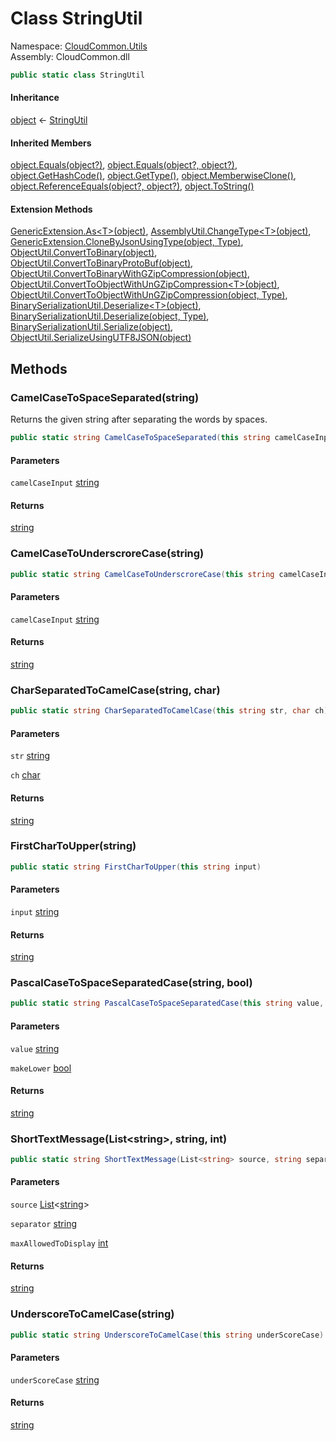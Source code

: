 #  Class StringUtil

Namespace: [CloudCommon.Utils](CloudCommon.Utils.md)  
Assembly: CloudCommon.dll  

```csharp
public static class StringUtil
```

#### Inheritance

[object](https://learn.microsoft.com/dotnet/api/system.object) ← 
[StringUtil](CloudCommon.Utils.StringUtil.md)

#### Inherited Members

[object.Equals\(object?\)](https://learn.microsoft.com/dotnet/api/system.object.equals\#system\-object\-equals\(system\-object\)), 
[object.Equals\(object?, object?\)](https://learn.microsoft.com/dotnet/api/system.object.equals\#system\-object\-equals\(system\-object\-system\-object\)), 
[object.GetHashCode\(\)](https://learn.microsoft.com/dotnet/api/system.object.gethashcode), 
[object.GetType\(\)](https://learn.microsoft.com/dotnet/api/system.object.gettype), 
[object.MemberwiseClone\(\)](https://learn.microsoft.com/dotnet/api/system.object.memberwiseclone), 
[object.ReferenceEquals\(object?, object?\)](https://learn.microsoft.com/dotnet/api/system.object.referenceequals), 
[object.ToString\(\)](https://learn.microsoft.com/dotnet/api/system.object.tostring)

#### Extension Methods

[GenericExtension.As<T\>\(object\)](CloudCommon.Extensions.GenericExtension.md\#CloudCommon\_Extensions\_GenericExtension\_As\_\_1\_System\_Object\_), 
[AssemblyUtil.ChangeType<T\>\(object\)](CloudCommon.Utils.AssemblyUtil.md\#CloudCommon\_Utils\_AssemblyUtil\_ChangeType\_\_1\_System\_Object\_), 
[GenericExtension.CloneByJsonUsingType\(object, Type\)](CloudCommon.Extensions.GenericExtension.md\#CloudCommon\_Extensions\_GenericExtension\_CloneByJsonUsingType\_System\_Object\_System\_Type\_), 
[ObjectUtil.ConvertToBinary\(object\)](CloudCommon.Utils.ObjectUtil.md\#CloudCommon\_Utils\_ObjectUtil\_ConvertToBinary\_System\_Object\_), 
[ObjectUtil.ConvertToBinaryProtoBuf\(object\)](CloudCommon.Utils.ObjectUtil.md\#CloudCommon\_Utils\_ObjectUtil\_ConvertToBinaryProtoBuf\_System\_Object\_), 
[ObjectUtil.ConvertToBinaryWithGZipCompression\(object\)](CloudCommon.Utils.ObjectUtil.md\#CloudCommon\_Utils\_ObjectUtil\_ConvertToBinaryWithGZipCompression\_System\_Object\_), 
[ObjectUtil.ConvertToObjectWithUnGZipCompression<T\>\(object\)](CloudCommon.Utils.ObjectUtil.md\#CloudCommon\_Utils\_ObjectUtil\_ConvertToObjectWithUnGZipCompression\_\_1\_System\_Object\_), 
[ObjectUtil.ConvertToObjectWithUnGZipCompression\(object, Type\)](CloudCommon.Utils.ObjectUtil.md\#CloudCommon\_Utils\_ObjectUtil\_ConvertToObjectWithUnGZipCompression\_System\_Object\_System\_Type\_), 
[BinarySerializationUtil.Deserialize<T\>\(object\)](CloudCommon.Utils.BinarySerializationUtil.md\#CloudCommon\_Utils\_BinarySerializationUtil\_Deserialize\_\_1\_System\_Object\_), 
[BinarySerializationUtil.Deserialize\(object, Type\)](CloudCommon.Utils.BinarySerializationUtil.md\#CloudCommon\_Utils\_BinarySerializationUtil\_Deserialize\_System\_Object\_System\_Type\_), 
[BinarySerializationUtil.Serialize\(object\)](CloudCommon.Utils.BinarySerializationUtil.md\#CloudCommon\_Utils\_BinarySerializationUtil\_Serialize\_System\_Object\_), 
[ObjectUtil.SerializeUsingUTF8JSON\(object\)](CloudCommon.Utils.ObjectUtil.md\#CloudCommon\_Utils\_ObjectUtil\_SerializeUsingUTF8JSON\_System\_Object\_)

## Methods

###  CamelCaseToSpaceSeparated\(string\)

Returns the given string after separating the words by spaces.

```csharp
public static string CamelCaseToSpaceSeparated(this string camelCaseInput)
```

#### Parameters

`camelCaseInput` [string](https://learn.microsoft.com/dotnet/api/system.string)

#### Returns

 [string](https://learn.microsoft.com/dotnet/api/system.string)

###  CamelCaseToUnderscroreCase\(string\)

```csharp
public static string CamelCaseToUnderscroreCase(this string camelCaseInput)
```

#### Parameters

`camelCaseInput` [string](https://learn.microsoft.com/dotnet/api/system.string)

#### Returns

 [string](https://learn.microsoft.com/dotnet/api/system.string)

###  CharSeparatedToCamelCase\(string, char\)

```csharp
public static string CharSeparatedToCamelCase(this string str, char ch)
```

#### Parameters

`str` [string](https://learn.microsoft.com/dotnet/api/system.string)

`ch` [char](https://learn.microsoft.com/dotnet/api/system.char)

#### Returns

 [string](https://learn.microsoft.com/dotnet/api/system.string)

###  FirstCharToUpper\(string\)

```csharp
public static string FirstCharToUpper(this string input)
```

#### Parameters

`input` [string](https://learn.microsoft.com/dotnet/api/system.string)

#### Returns

 [string](https://learn.microsoft.com/dotnet/api/system.string)

###  PascalCaseToSpaceSeparatedCase\(string, bool\)

```csharp
public static string PascalCaseToSpaceSeparatedCase(this string value, bool makeLower = false)
```

#### Parameters

`value` [string](https://learn.microsoft.com/dotnet/api/system.string)

`makeLower` [bool](https://learn.microsoft.com/dotnet/api/system.boolean)

#### Returns

 [string](https://learn.microsoft.com/dotnet/api/system.string)

###  ShortTextMessage\(List<string\>, string, int\)

```csharp
public static string ShortTextMessage(List<string> source, string separator = ",", int maxAllowedToDisplay = 3)
```

#### Parameters

`source` [List](https://learn.microsoft.com/dotnet/api/system.collections.generic.list\-1)<[string](https://learn.microsoft.com/dotnet/api/system.string)\>

`separator` [string](https://learn.microsoft.com/dotnet/api/system.string)

`maxAllowedToDisplay` [int](https://learn.microsoft.com/dotnet/api/system.int32)

#### Returns

 [string](https://learn.microsoft.com/dotnet/api/system.string)

###  UnderscoreToCamelCase\(string\)

```csharp
public static string UnderscoreToCamelCase(this string underScoreCase)
```

#### Parameters

`underScoreCase` [string](https://learn.microsoft.com/dotnet/api/system.string)

#### Returns

 [string](https://learn.microsoft.com/dotnet/api/system.string)

